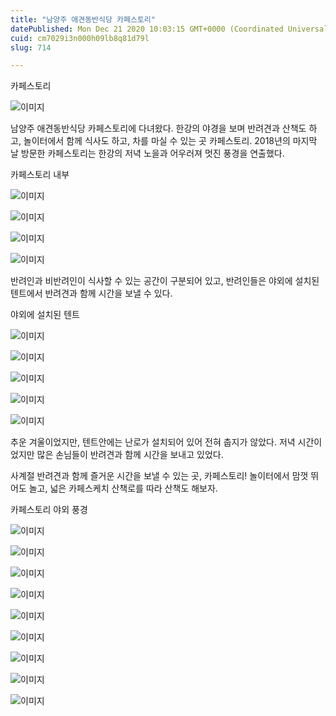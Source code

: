 ```yaml
---
title: "남양주 애견동반식당 카페스토리"
datePublished: Mon Dec 21 2020 10:03:15 GMT+0000 (Coordinated Universal Time)
cuid: cm7029i3n000h09lb8q81d79l
slug: 714

---
```



카페스토리

![이미지](https://cdn.hashnode.com/res/hashnode/image/upload/v1739252857760/b5000891-8995-4a81-9972-0d22d65e8909.jpeg)

남양주 애견동반식당 카페스토리에 다녀왔다. 한강의 야경을 보며 반려견과 산책도 하고, 놀이터에서 함께 식사도 하고, 차를 마실 수 있는 곳 카페스토리. 2018년의 마지막 날 방문한 카페스토리는 한강의 저녁 노을과 어우러져 멋진 풍경을 연출했다.

카페스토리 내부

![이미지](https://cdn.hashnode.com/res/hashnode/image/upload/v1739252859413/d94d0208-d5ee-4b0c-9002-9316bb07a9d5.jpeg)

![이미지](https://cdn.hashnode.com/res/hashnode/image/upload/v1739252861264/03fa9b00-e465-4f59-8cc0-efb46565af9a.jpeg)

![이미지](https://cdn.hashnode.com/res/hashnode/image/upload/v1739252862772/3e247c82-6d00-4c49-b12e-15f10b3cfec9.jpeg)

![이미지](https://cdn.hashnode.com/res/hashnode/image/upload/v1739252864447/0c827827-9c0b-4470-9b1d-d4909a01dd05.jpeg)

반려인과 비반려인이 식사할 수 있는 공간이 구분되어 있고, 반려인들은 야외에 설치된 텐트에서 반려견과 함께 시간을 보낼 수 있다.

야외에 설치된 텐트

![이미지](https://cdn.hashnode.com/res/hashnode/image/upload/v1739252866230/064f5424-872c-416c-9c91-c5f8ea1307b8.jpeg)

![이미지](https://cdn.hashnode.com/res/hashnode/image/upload/v1739252867717/f13d3ac1-974d-45d6-b6ba-a077504fdcc8.jpeg)

![이미지](https://cdn.hashnode.com/res/hashnode/image/upload/v1739252869331/87d23b75-8f73-4bae-b5bd-b39255226e62.jpeg)

![이미지](https://cdn.hashnode.com/res/hashnode/image/upload/v1739252870879/1d6933b3-577e-4774-ad2c-194206ede4c5.jpeg)

![이미지](https://cdn.hashnode.com/res/hashnode/image/upload/v1739252873020/d6499817-421f-4981-93f9-8acf88b4fff1.jpeg)

추운 겨울이었지만, 텐트안에는 난로가 설치되어 있어 전혀 춥지가 않았다. 저녁 시간이었지만 많은 손님들이 반려견과 함께 시간을 보내고 있었다.

사계절 반려견과 함께 즐거운 시간을 보낼 수 있는 곳, 카페스토리! 놀이터에서 맘껏 뛰어도 놀고, 넓은 카페스케치 산책로를 따라 산책도 해보자.

카페스토리 야외 풍경

![이미지](https://cdn.hashnode.com/res/hashnode/image/upload/v1739252874335/879cbb07-622b-41c7-9171-41007a604773.jpeg)

![이미지](https://cdn.hashnode.com/res/hashnode/image/upload/v1739252875894/6ad1ea13-3655-4d06-8308-5634e5160bd4.jpeg)

![이미지](https://cdn.hashnode.com/res/hashnode/image/upload/v1739252877406/ce741826-dcae-42af-b7e2-9b4c9891de3a.jpeg)

![이미지](https://cdn.hashnode.com/res/hashnode/image/upload/v1739252879080/da409516-07b9-4a00-9206-553fd1c207e0.jpeg)

![이미지](https://cdn.hashnode.com/res/hashnode/image/upload/v1739252880700/6a98563e-79cf-4dda-9629-67f820a18124.jpeg)

![이미지](https://cdn.hashnode.com/res/hashnode/image/upload/v1739252882249/2429bfb3-ee04-4989-aecb-68cc499e8edc.jpeg)

![이미지](https://cdn.hashnode.com/res/hashnode/image/upload/v1739252884287/1094a0a3-9013-4faf-9efc-7d07e20853d5.jpeg)

![이미지](https://cdn.hashnode.com/res/hashnode/image/upload/v1739252886048/506ab4a8-c68d-4fda-b060-769f4f4bc397.jpeg)

![이미지](https://cdn.hashnode.com/res/hashnode/image/upload/v1739252887748/64bbfebc-a59e-4704-a148-33aa44b4963c.jpeg)